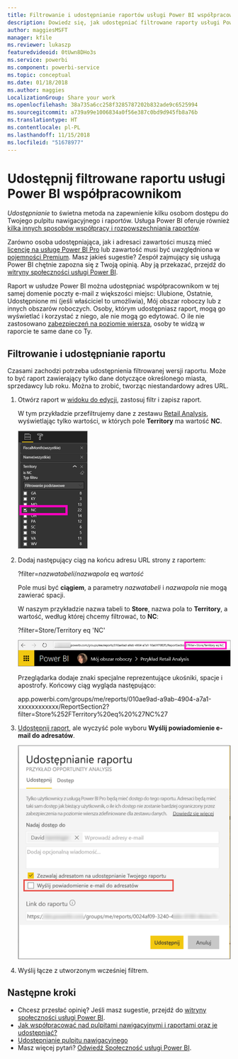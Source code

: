 ```yaml
---
title: Filtrowanie i udostępnianie raportów usługi Power BI współpracownikom
description: Dowiedz się, jak udostępniać filtrowane raporty usługi Power BI współpracownikom w Twojej organizacji.
author: maggiesMSFT
manager: kfile
ms.reviewer: lukaszp
featuredvideoid: 0tUwn8DHo3s
ms.service: powerbi
ms.component: powerbi-service
ms.topic: conceptual
ms.date: 01/18/2018
ms.author: maggies
LocalizationGroup: Share your work
ms.openlocfilehash: 38a735a6cc258f3285787202b832ade9c6525994
ms.sourcegitcommit: a739a99e1006834a0f56e387c0bd9d945fb8a76b
ms.translationtype: HT
ms.contentlocale: pl-PL
ms.lasthandoff: 11/15/2018
ms.locfileid: "51678977"
---
```

# <a name="share-a-filtered-power-bi-report-with-your-coworkers"></a>Udostępnij filtrowane raportu usługi Power BI współpracownikom
*Udostępnianie* to świetna metoda na zapewnienie kilku osobom dostępu do Twojego pulpitu nawigacyjnego i raportów. Usługa Power BI oferuje również [kilka innych sposobów współpracy i rozpowszechniania raportów](service-how-to-collaborate-distribute-dashboards-reports.md).

Zarówno osoba udostępniająca, jak i adresaci zawartości muszą mieć [licencję na usługę Power BI Pro](service-features-license-type.md) lub zawartość musi być uwzględniona w [pojemności Premium](service-premium.md). Masz jakieś sugestie? Zespół zajmujący się usługą Power BI chętnie zapozna się z Twoją opinią. Aby ją przekazać, przejdź do [witryny społeczności usługi Power BI](https://community.powerbi.com/).

Raport w usłudze Power BI można udostępniać współpracownikom w tej samej domenie poczty e-mail z większości miejsc: Ulubione, Ostatnie, Udostępnione mi (jeśli właściciel to umożliwia), Mój obszar roboczy lub z innych obszarów roboczych. Osoby, którym udostępniasz raport, mogą go wyświetlać i korzystać z niego, ale nie mogą go edytować. O ile nie zastosowano [zabezpieczeń na poziomie wiersza](service-admin-rls.md), osoby te widzą w raporcie te same dane co Ty. 

## <a name="filter-and-share-a-report"></a>Filtrowanie i udostępnianie raportu
Czasami zachodzi potrzeba udostępnienia filtrowanej wersji raportu. Może to być raport zawierający tylko dane dotyczące określonego miasta, sprzedawcy lub roku. Można to zrobić, tworząc niestandardowy adres URL.

1. Otwórz raport w [widoku do edycji](consumer/end-user-reading-view.md), zastosuj filtr i zapisz raport.
   
   W tym przykładzie przefiltrujemy dane z zestawu [Retail Analysis](sample-tutorial-connect-to-the-samples.md), wyświetlając tylko wartości, w których pole **Territory** ma wartość **NC**.
   
   ![Okienko filtru raportu](media/service-share-reports/power-bi-filter-report2.png)
2. Dodaj następujący ciąg na końcu adresu URL strony z raportem:
   
   ?filter=*nazwatabeli*/*nazwapola* eq *wartość*
   
    Pole musi być **ciągiem**, a parametry *nazwatabeli* i *nazwapola* nie mogą zawierać spacji.
   
   W naszym przykładzie nazwa tabeli to **Store**, nazwa pola to **Territory**, a wartość, według której chcemy filtrować, to **NC**:
   
    ?filter=Store/Territory eq 'NC'
   
   ![Adres URL przefiltrowanego raportu](media/service-share-reports/power-bi-filter-url3.png)
   
   Przeglądarka dodaje znaki specjalne reprezentujące ukośniki, spacje i apostrofy. Końcowy ciąg wygląda następująco:
   
   app.powerbi.com/groups/me/reports/010ae9ad-a9ab-4904-a7a1-xxxxxxxxxxxx/ReportSection2?filter=Store%252FTerritory%20eq%20%27NC%27

3. [Udostępnij raport](service-share-dashboards.md), ale wyczyść pole wyboru **Wyślij powiadomienie e-mail do adresatów**. 

    ![Okno dialogowe Udostępnij raport](media/service-share-reports/power-bi-share-report-dialog.png)

4. Wyślij łącze z utworzonym wcześniej filtrem.

## <a name="next-steps"></a>Następne kroki
* Chcesz przesłać opinię? Jeśli masz sugestie, przejdź do [witryny społeczności usługi Power BI](https://community.powerbi.com/).
* [Jak współpracować nad pulpitami nawigacyjnymi i raportami oraz je udostępniać?](service-how-to-collaborate-distribute-dashboards-reports.md)
* [Udostępnianie pulpitu nawigacyjnego](service-share-dashboards.md)
* Masz więcej pytań? [Odwiedź Społeczność usługi Power BI](http://community.powerbi.com/).

